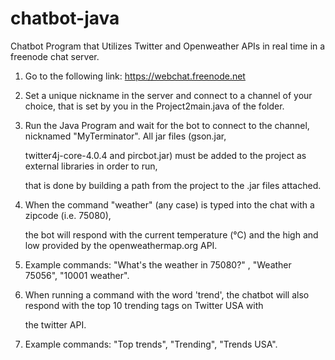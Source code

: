 # chatbot-java
Chatbot Program that Utilizes Twitter and Openweather APIs in real time in a freenode chat server. 

1) Go to the following link: https://webchat.freenode.net

2) Set a unique nickname in the server and connect to a channel of your choice, that is set by you in the Project2main.java of the folder.

3) Run the Java Program and wait for the bot to connect to the channel, nicknamed "MyTerminator". All jar files (gson.jar, 

   twitter4j-core-4.0.4 and pircbot.jar) must be added to the project as external libraries in order to run, 
   
   that is done by building a path from the project to the .jar files attached.
   
4) When the command "weather" (any case) is typed into the chat with a zipcode (i.e. 75080), 

   the bot will respond with the current temperature (°C) and the high and low provided by the openweathermap.org API. 
   
5) Example commands: "What's the weather in 75080?" , "Weather 75056", "10001 weather".

6) When running a command with the word 'trend', the chatbot will also respond with the top 10 trending tags on Twitter USA with

   the twitter API. 
   
7) Example commands: "Top trends", "Trending", "Trends USA". 
